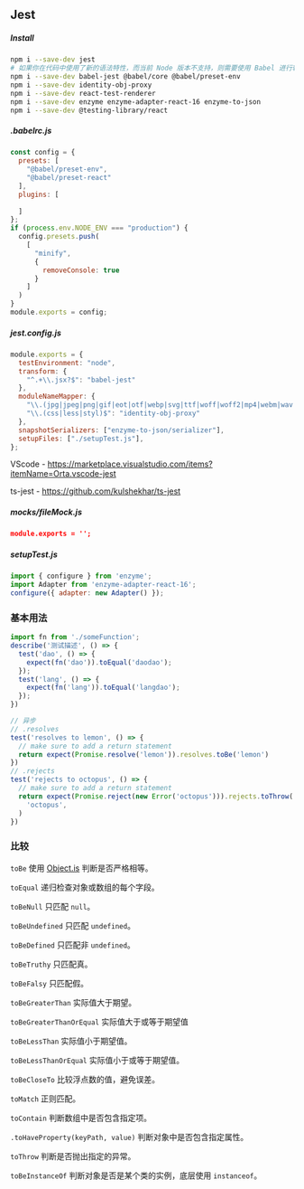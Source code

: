 ## Jest

##### Install

```sh
npm i --save-dev jest
# 如果你在代码中使用了新的语法特性，而当前 Node 版本不支持，则需要使用 Babel 进行转义。 
npm i --save-dev babel-jest @babel/core @babel/preset-env
npm i --save-dev identity-obj-proxy 
npm i --save-dev react-test-renderer
npm i --save-dev enzyme enzyme-adapter-react-16 enzyme-to-json
npm i --save-dev @testing-library/react
```

##### .babelrc.js

```js
const config = {
  presets: [
    "@babel/preset-env",
    "@babel/preset-react"
  ],
  plugins: [
    
  ]
};
if (process.env.NODE_ENV === "production") {
  config.presets.push(
    [
      "minify",
      {
        removeConsole: true
      }
    ]
  )
}
module.exports = config;
```

##### jest.config.js

```js
module.exports = {
  testEnvironment: "node",
  transform: {
    "^.+\\.jsx?$": "babel-jest"
  },
  moduleNameMapper: {
    "\\.(jpg|jpeg|png|gif|eot|otf|webp|svg|ttf|woff|woff2|mp4|webm|wav|mp3|m4a|aac|oga)$": "./mocks/fileMock.js",
    "\\.(css|less|styl)$": "identity-obj-proxy"
  },
  snapshotSerializers: ["enzyme-to-json/serializer"],
  setupFiles: ["./setupTest.js"],
};
```

VScode - https://marketplace.visualstudio.com/items?itemName=Orta.vscode-jest

ts-jest - https://github.com/kulshekhar/ts-jest

##### mocks/fileMock.js

```json
module.exports = '';
```

##### setupTest.js

```js
import { configure } from 'enzyme';
import Adapter from 'enzyme-adapter-react-16';
configure({ adapter: new Adapter() });
```



### 基本用法

```js
import fn from './someFunction';
describe('测试描述', () => {
  test('dao', () => {
    expect(fn('dao')).toEqual('daodao');
  });
  test('lang', () => {
    expect(fn('lang')).toEqual('langdao');
  });
})

// 异步
// .resolves
test('resolves to lemon', () => {
  // make sure to add a return statement
  return expect(Promise.resolve('lemon')).resolves.toBe('lemon')
})
// .rejects
test('rejects to octopus', () => {
  // make sure to add a return statement
  return expect(Promise.reject(new Error('octopus'))).rejects.toThrow(
    'octopus',
  )
})
```



### 比较

`toBe` 使用 [Object.is](https://developer.mozilla.org/zh-CN/docs/Web/JavaScript/Reference/Global_Objects/Object/is) 判断是否严格相等。

`toEqual` 递归检查对象或数组的每个字段。

`toBeNull` 只匹配 `null`。

`toBeUndefined` 只匹配 `undefined`。

`toBeDefined` 只匹配非 `undefined`。

`toBeTruthy` 只匹配真。

`toBeFalsy` 只匹配假。

`toBeGreaterThan` 实际值大于期望。

`toBeGreaterThanOrEqual` 实际值大于或等于期望值

`toBeLessThan` 实际值小于期望值。

`toBeLessThanOrEqual` 实际值小于或等于期望值。

`toBeCloseTo` 比较浮点数的值，避免误差。

`toMatch` 正则匹配。

`toContain` 判断数组中是否包含指定项。

`.toHaveProperty(keyPath, value)` 判断对象中是否包含指定属性。

`toThrow` 判断是否抛出指定的异常。

`toBeInstanceOf` 判断对象是否是某个类的实例，底层使用 `instanceof`。